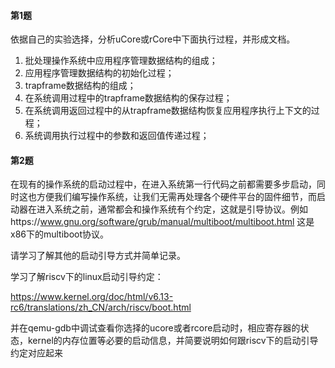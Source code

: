 #### 第1题

依据自己的实验选择，分析uCore或rCore中下面执行过程，并形成文档。

1. 批处理操作系统中应用程序管理数据结构的组成；
2. 应用程序管理数据结构的初始化过程；
3. trapframe数据结构的组成；
4. 在系统调用过程中的trapframe数据结构的保存过程；
5. 在系统调用返回过程中的从trapframe数据结构恢复应用程序执行上下文的过程；
6. 系统调用执行过程中的参数和返回值传递过程；

#### 第2题

在现有的操作系统的启动过程中，在进入系统第一行代码之前都需要多步启动，同时这也方便我们编写操作系统，让我们无需再处理各个硬件平台的固件细节，而启动器在进入系统之前，通常都会和操作系统有个约定，这就是引导协议。例如https://www.gnu.org/software/grub/manual/multiboot/multiboot.html 这是x86下的multiboot协议。

请学习了解其他的启动引导方式并简单记录。

学习了解riscv下的linux启动引导约定：

https://www.kernel.org/doc/html/v6.13-rc6/translations/zh_CN/arch/riscv/boot.html

并在qemu-gdb中调试查看你选择的ucore或者rcore启动时，相应寄存器的状态，kernel的内存位置等必要的启动信息，并简要说明如何跟riscv下的启动引导约定对应起来

